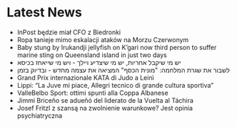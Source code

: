 # Latest News
-  InPost będzie miał CFO z Biedronki
-  Ropa tanieje mimo eskalacji ataków na Morzu Czerwonym
-  Baby stung by Irukandji jellyfish on K’gari now third person to suffer marine sting on Queensland island in just two days
-  יש מי שיקבל אחריות, יש מי שיצדיע ויילך - ויש מי שייאחז בכיסא
-  לשבור את שגרת המלחמה: "מונית הכסף" המציאה את עצמה מחדש - ובדיוק בזמן
-  Grand Prix internazionale KATA di Judo a Leinì
-  Lippi: “La Juve mi piace, Allegri tecnico di grande cultura sportiva”
-  ValleBelbo Sport: ottimi spunti alla Coppa Albanese
-  Jimmi Briceño se adueñó del liderato de la Vuelta al Táchira
-  Josef Fritzl z szansą na zwolnienie warunkowe? Jest opinia psychiatryczna
